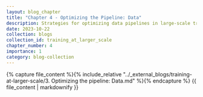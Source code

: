 ```yaml
---
layout: blog_chapter
title: "Chapter 4 - Optimizing the Pipeline: Data"
description: Strategies for optimizing data pipelines in large-scale training
date: 2023-10-22
collection: blogs
collection_id: training_at_larger_scale
chapter_number: 4
importance: 1
category: blog-collection
---
```


<div class="external-content" data-repo-path="_external_blogs/training-at-larger-scale">
{% capture file_content %}{% include_relative "../_external_blogs/training-at-larger-scale/3. Optimizing the pipeline: Data.md" %}{% endcapture %}
{{ file_content | markdownify }}
</div>

<script>
document.addEventListener('DOMContentLoaded', function() {
  const externalContent = document.querySelector('.external-content');
  if (externalContent) {
    const repoPath = externalContent.dataset.repoPath;
    const images = externalContent.querySelectorAll('img');
    
    images.forEach(img => {
      const src = img.getAttribute('src');
      if (src && src.startsWith('images/')) {
        img.setAttribute('src', `{{ site.baseurl }}/${repoPath}/${src}`);
      }
    });
  }
});
</script>
